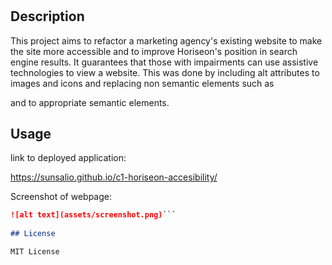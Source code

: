 # <c1-horiseon-accesibility>

## Description

This project aims to refactor a marketing agency's existing website to make the site more accessible and to improve Horiseon's position in search engine results. It guarantees that those with impairments can use assistive technologies to view a website. This was done by including alt attributes to images and icons and replacing non semantic elements such as <div> and <span> to appropriate semantic elements.

## Usage

link to deployed application:

https://sunsalio.github.io/c1-horiseon-accesibility/

Screenshot of webpage:

```md
![alt text](assets/screenshot.png)```
  
## License

MIT License

 
